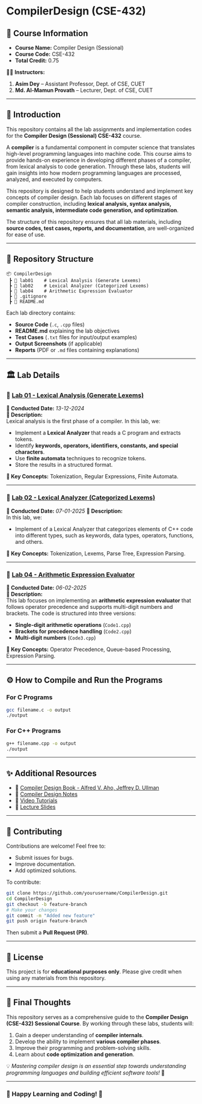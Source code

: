 # **CompilerDesign (CSE-432)**

## 🏫 **Course Information**

- **Course Name:** Compiler Design (Sessional)
- **Course Code:** CSE-432
- **Total Credit:** 0.75

👨‍🏫 **Instructors:**

1. **Asim Dey** – Assistant Professor, Dept. of CSE, CUET
2. **Md. Al-Mamun Provath** – Lecturer, Dept. of CSE, CUET

---

## 📖 **Introduction**

This repository contains all the lab assignments and implementation codes for the **Compiler Design (Sessional) CSE-432** course.

A **compiler** is a fundamental component in computer science that translates high-level programming languages into machine code. This course aims to provide hands-on experience in developing different phases of a compiler, from lexical analysis to code generation. Through these labs, students will gain insights into how modern programming languages are processed, analyzed, and executed by computers.

This repository is designed to help students understand and implement key concepts of compiler design. Each lab focuses on different stages of compiler construction, including **lexical analysis, syntax analysis, semantic analysis, intermediate code generation, and optimization**.

The structure of this repository ensures that all lab materials, including **source codes, test cases, reports, and documentation**, are well-organized for ease of use.

---

## 📂 **Repository Structure**

```
📦 CompilerDesign
 ┣ 📂 lab01    # Lexical Analysis (Generate Lexems)
 ┣ 📂 lab02    # Lexical Analyzer (Categorized Lexems)
 ┣ 📂 lab04    # Arithmetic Expression Evaluator
 ┣ 📜 .gitignore
 ┣ 📜 README.md
```

Each lab directory contains:

- **Source Code** (`.c`, `.cpp` files)
- **README.md** explaining the lab objectives
- **Test Cases** (`.txt` files for input/output examples)
- **Output Screenshots** (if applicable)
- **Reports** (PDF or `.md` files containing explanations)

---

## 🏛️ **Lab Details**

### 📌 **[Lab 01 - Lexical Analysis (Generate Lexems)](lab01/)**

**📅 Conducted Date:** _13-12-2024_  
**📜 Description:**  
Lexical analysis is the first phase of a compiler. In this lab, we:

- Implement a **Lexical Analyzer** that reads a C program and extracts tokens.
- Identify **keywords, operators, identifiers, constants, and special characters**.
- Use **finite automata** techniques to recognize tokens.
- Store the results in a structured format.

**🚀 Key Concepts:** Tokenization, Regular Expressions, Finite Automata.

---

### 📌 **[Lab 02 - Lexical Analyzer (Categorized Lexems)](lab02/)**

**📅 Conducted Date:** _07-01-2025_
**📜 Description:**  
In this lab, we:

- Implement of a Lexical Analyzer that categorizes elements of C++ code into different types, such as keywords, data types, operators, functions, and others.
<!-- - Implement a **Recursive Descent Parser**.
- Construct **Parse Trees** from input expressions.
- Check for **grammatical correctness** of C statements.
- Handle **expression parsing** and simple grammar validation. -->

**🚀 Key Concepts:** Tokenization, Lexems, Parse Tree, Expression Parsing.

---

### 📌 **[Lab 04 - Arithmetic Expression Evaluator](lab04/)**

**📅 Conducted Date:** _06-02-2025_  
**📜 Description:**  
This lab focuses on implementing an **arithmetic expression evaluator** that follows operator precedence and supports multi-digit numbers and brackets. The code is structured into three versions:

- **Single-digit arithmetic operations** (`Code1.cpp`)
- **Brackets for precedence handling** (`Code2.cpp`)
- **Multi-digit numbers** (`Code3.cpp`)

**🚀 Key Concepts:** Operator Precedence, Queue-based Processing, Expression Parsing.

---

## ⚙️ **How to Compile and Run the Programs**

### **For C Programs**

```bash
gcc filename.c -o output
./output
```

### **For C++ Programs**

```bash
g++ filename.cpp -o output
./output
```

---

## ✨ **Additional Resources**

- 📘 [Compiler Design Book - Alfred V. Aho, Jeffrey D. Ullman](https://www.amazon.com/Compilers-Principles-Techniques-Alfred-Aho/dp/0321486811)
- 🔗 [Compiler Design Notes](#)
- 🎥 [Video Tutorials](#)
- 📄 [Lecture Slides](#)

---

## 🎯 **Contributing**

Contributions are welcome! Feel free to:

- Submit issues for bugs.
- Improve documentation.
- Add optimized solutions.

To contribute:

```bash
git clone https://github.com/yourusername/CompilerDesign.git
cd CompilerDesign
git checkout -b feature-branch
# Make your changes
git commit -m "Added new feature"
git push origin feature-branch
```

Then submit a **Pull Request (PR)**.

---

## 📜 **License**

This project is for **educational purposes only**. Please give credit when using any materials from this repository.

---

## 🎯 **Final Thoughts**

This repository serves as a comprehensive guide to the **Compiler Design (CSE-432) Sessional Course**. By working through these labs, students will:

1. Gain a deeper understanding of **compiler internals**.
2. Develop the ability to implement **various compiler phases**.
3. Improve their programming and problem-solving skills.
4. Learn about **code optimization and generation**.

💡 _Mastering compiler design is an essential step towards understanding programming languages and building efficient software tools!_ 🚀

---

### **🚀 Happy Learning and Coding!** 🎯
